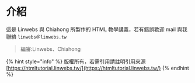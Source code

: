 # 介紹

這是 Linwebs 與 Chiahong 所製作的 HTML 教學講義，若有錯誤歡迎 mail 與我聯絡 `linwebs＠linwebs.tw`

> 編審:Linwebs、Chiahong

{% hint style="info" %}
版權所有，若需引用請註明引用來源 [https://htmltutorial.linwebs.tw/](https://htmltutorial.linwebs.tw/)
{% endhint %}

